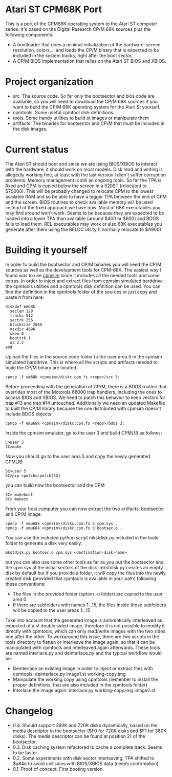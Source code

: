 # Atari ST CPM68K Port
This is a port of the CPM68K operating system to the Atari ST computer series. It's based on the Digital Research CP/M 68K sources plus the following components:

- A bootloader that does a minimal initialization of the hardware: screen resolution, colors,... and loads the CP/M binary that is expected to be included in the system tracks, right after the boot sector.
- A CP/M BIOS implementation that relies on the Atari ST BIOS and XBIOS.

# Project organization
- src. The source code. So far only the bootsector and bios code are available, so you will need to download the CP/M 68K sources if you want to build the CP/M 68K operating system for the Atari St yourself.
- cpmtools. Some useful cpmtool disk definitions.
- tools. Some handy utilities to build st images or manipulate them
- artifacts. The binaries for bootsector and CP/M that must be included in the disk images.

# Current status
The Atari ST should boot and since we are using BIOS/XBIOS to interact with the hardware, it should work on most models. Disk read and writing is allegedly working fine, at least with the last version I didn't suffer corruption problems.
Memory management is still an ongoing topic. So far the TPA is fixed and CPM is copied below the screen in a 520ST (relocated to $70000). This will be probably changed to relocate CPM to the lowest available RAM and so be able to have a bigger TPA between the end of CPM and the screen. BIOS routines to check available memory will be used instead of the fixed approach we have now.
Most of 68K executables you may find around won't work. Seems to be because they are expected to be loaded into a lower TPA than available (around $400 or $600) and BDOS fails to load them. REL executables may work or also 68K executables you generate after them using the RELOC utility (I normally relocate to $A900)

# Building it yourself
In order to build the bootsector and CP/M binaries you will need the CP/M sources as well as the development tools for CPM-68K. The easiest way I found was to use [cpmsim](http://davesrocketworks.com/electronics/cpm68/simulator.html) since it includes all the needed tools and some extras.
In order to inject and extract files from cpmsim simulated harddrive the cpmtools utilities and a cpmtools disk definition can be used. You can find the definition in the cpmtools folder of the sources or just copy and paste it from here:
```
diskdef em68k
  seclen 128
  tracks 512
  sectrk 256
  blocksize 2048
  maxdir 4096
  skew 0
  boottrk 1
  os 2.2
end
```
Upload the files in the source code folder to the user area 5 in the cpmsim simulated harddrive. This is where all the scripts and artifacts needed to build the CP/M binary are located.
```
cpmcp -f em68k <cpmsim>/diskc.cpm.fs <repo>/src 5:
```
Before proceeding with the generation of CP/M, there is a BDOS routine that overrides most of the Motorola 68000 trap handlers, including the ones to access BIOS and XBIOS. We need to patch this behavior to keep vectors for trap #13 and trap #14 untouched. Additionally we need an updated Makefile to built the CP/M library because the one distributed with cpmsim doesn't include BDOS objects:
```
cpmcp -f emu68k <cpmsim>/diskc.cpm.fs <repo>/bdos 3:
```
Inside the cpmsim emulator, go to the user 3 and build CPMLIB as follows:
```
C>user 3
3C>make
```
Now you should go to the user area 5 and copy the newly generated CPMLIB:
```
5C>user 5
5C>pip cpmlib=cpmlib[3G]
```
you can build now the bootsector and the CPM
```
5C> makeboot
5C> makest
```
From your host computer you can now extract the two artifacts: bootsector and CP/M image:
```
cpmcp -f emu68k <cpmsim>/diskc.cpm.fs 5:cpm.sys .
cpmcp -f emu68k <cpmsim>/diskc.cpm.fs 5:bootsec.o .
```
You can use the included python script mkstdisk.py included in the tools folder to generate a disk very easily:
```
mkstdisk.py bootsec.o cpm.sys <destination-disk-name>
```
but you can also use some other tools as far as you put the bootsector and the cpm.sys at the initial sectors of the disk. mkstdisk.py creates an empty disk by default but if you provide a folder, it will copy the files into the newly created disk (provided that cpmtools is available in your path) following these conventions:
- The files in the provided folder (option -u folder) are copied to the user area 0.
- If there are subfolders with names 1...15, the files inside those subfolders will be copied to the user areas 1...15

Take into account that the generated image is automatically interleaved as expected of a st double sided image, therefore it is not possible to modify it directly with cpmtools, which can only read/write images with the two sides one after the other. To workaround this issue, there are two scripts in the tools directory to flatten or interleave the image again, so that it can be manipulated with cpmtools and interleaved again afterwards. These tools are named interlace.py and deinterlace.py and the typical workflow would be:
- Deinterlace an existing image in order to inject or extract files with cpmtools: deinterlace.py image1.st working-copy.img
- Manipulate the working copy using cpmtools (remenber to install the proper definitions, that are also included in the cpmtools folder)
- Interlace the image again: interlace.py working-copy.img image2.st

# Changelog
- 0.4. Should support 360K and 720K disks dynamically, based on the media descriptor in the bootsector ($F0 for 720K disks and $F1 for 360K disks). The media descriptor can be found at position 21 of the bootsector.
- 0.3. Disk caching system refactored to cache a complete track. Seems to be faster.
- 0.2. Some experiments with disk sector interleaving. TPA shifted to $a84e to avoid collisions with BIOS/XBIOS data (needs confirmation).
- 0.1. Proof of concept. First booting version.

